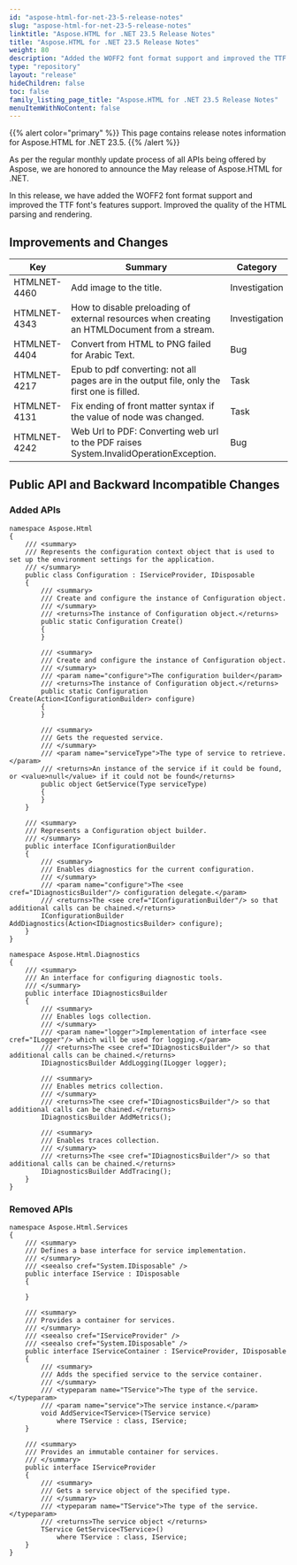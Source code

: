 ```yaml
---
id: "aspose-html-for-net-23-5-release-notes"
slug: "aspose-html-for-net-23-5-release-notes"
linktitle: "Aspose.HTML for .NET 23.5 Release Notes"
title: "Aspose.HTML for .NET 23.5 Release Notes"
weight: 80
description: "Added the WOFF2 font format support and improved the TTF font's features support. Improved the quality of the HTML parsing and rendering."
type: "repository"
layout: "release"
hideChildren: false
toc: false
family_listing_page_title: "Aspose.HTML for .NET 23.5 Release Notes"
menuItemWithNoContent: false
---
```

{{% alert color="primary" %}}
This page contains release notes information for Aspose.HTML for .NET 23.5.
{{% /alert %}}

As per the regular monthly update process of all APIs being offered by Aspose, we are honored to announce the May release of Aspose.HTML for .NET.

In this release, we have added the WOFF2 font format support and improved the TTF font's features support. Improved the quality of the HTML parsing and rendering.

## **Improvements and Changes**

| **Key**      | **Summary**                                                                            | **Category** |
| ------------ | -------------------------------------------------------------------------------------- | ------------ |
| HTMLNET-4460 | Add image to the title. | Investigation          |
| HTMLNET-4343 | How to disable preloading of external resources when creating an HTMLDocument from a stream. | Investigation          |
| HTMLNET-4404 | Convert from HTML to PNG failed for Arabic Text. | Bug         |
| HTMLNET-4217 | Epub to pdf converting: not all pages are in the output file, only the first one is filled. | Task          |
| HTMLNET-4131 | Fix ending of front matter syntax if the value of node was changed. | Task           |
| HTMLNET-4242 | Web Url to PDF: Converting web url to the PDF raises System.InvalidOperationException. | Bug         |
## **Public API and Backward Incompatible Changes**

### **Added APIs**

```
namespace Aspose.Html
{
    /// <summary>
    /// Represents the configuration context object that is used to set up the environment settings for the application.
    /// </summary>
    public class Configuration : IServiceProvider, IDisposable
    {
        /// <summary>
        /// Create and configure the instance of Configuration object.
        /// </summary>
        /// <returns>The instance of Configuration object.</returns>
        public static Configuration Create()
        {
        }

        /// <summary>
        /// Create and configure the instance of Configuration object.
        /// </summary>
        /// <param name="configure">The configuration builder</param>
        /// <returns>The instance of Configuration object.</returns>
        public static Configuration Create(Action<IConfigurationBuilder> configure)
        {
        }

        /// <summary>
        /// Gets the requested service.
        /// </summary>
        /// <param name="serviceType">The type of service to retrieve.</param>
        /// <returns>An instance of the service if it could be found, or <value>null</value> if it could not be found</returns>
        public object GetService(Type serviceType)
        {
        }
    }

    /// <summary>
    /// Represents a Configuration object builder.
    /// </summary>
    public interface IConfigurationBuilder
    {
        /// <summary>
        /// Enables diagnostics for the current configuration.
        /// </summary>
        /// <param name="configure">The <see cref="IDiagnosticsBuilder"/> configuration delegate.</param>
        /// <returns>The <see cref="IConfigurationBuilder"/> so that additional calls can be chained.</returns>
        IConfigurationBuilder AddDiagnostics(Action<IDiagnosticsBuilder> configure);
    }
}

namespace Aspose.Html.Diagnostics
{
    /// <summary>
    /// An interface for configuring diagnostic tools.
    /// </summary>
    public interface IDiagnosticsBuilder
    {
        /// <summary>
        /// Enables logs collection.
        /// </summary>
        /// <param name="logger">Implementation of interface <see cref="ILogger"/> which will be used for logging.</param>
        /// <returns>The <see cref="IDiagnosticsBuilder"/> so that additional calls can be chained.</returns>
        IDiagnosticsBuilder AddLogging(ILogger logger);

        /// <summary>
        /// Enables metrics collection.
        /// </summary>
        /// <returns>The <see cref="IDiagnosticsBuilder"/> so that additional calls can be chained.</returns>
        IDiagnosticsBuilder AddMetrics();

        /// <summary>
        /// Enables traces collection.
        /// </summary>
        /// <returns>The <see cref="IDiagnosticsBuilder"/> so that additional calls can be chained.</returns>
        IDiagnosticsBuilder AddTracing();
    }
}
```

### **Removed APIs**
```
namespace Aspose.Html.Services
{
    /// <summary>
    /// Defines a base interface for service implementation.
    /// </summary>
    /// <seealso cref="System.IDisposable" />
    public interface IService : IDisposable
    {

    }

    /// <summary>
    /// Provides a container for services.
    /// </summary>
    /// <seealso cref="IServiceProvider" />
    /// <seealso cref="System.IDisposable" />
    public interface IServiceContainer : IServiceProvider, IDisposable
    {
        /// <summary>
        /// Adds the specified service to the service container.
        /// </summary>
        /// <typeparam name="TService">The type of the service.</typeparam>
        /// <param name="service">The service instance.</param>
        void AddService<TService>(TService service)
            where TService : class, IService;
    }

    /// <summary>
    /// Provides an immutable container for services.
    /// </summary>
    public interface IServiceProvider
    {
        /// <summary>
        /// Gets a service object of the specified type.
        /// </summary>
        /// <typeparam name="TService">The type of the service.</typeparam>
        /// <returns>The service object </returns>
        TService GetService<TService>()
            where TService : class, IService;
    }
}
```
